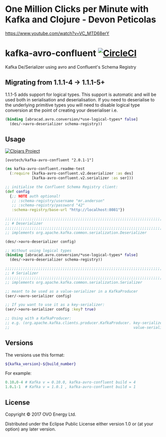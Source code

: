 # One Million Clicks per Minute with Kafka and Clojure - Devon Peticolas
https://www.youtube.com/watch?v=VC_MTD68erY

# kafka-avro-confluent [![CircleCI](https://circleci.com/gh/ovotech/kafka-avro-confluent.svg?style=svg)](https://circleci.com/gh/ovotech/kafka-avro-confluent)

Kafka De/Serializer using avro and Confluent's Schema Registry

## Migrating from 1.1.1-4 -> 1.1.1-5+

1.1.1-5 adds support for logical types. This support is automatic and will be used both in serialisation and deserialisation.
If you need to deserialise to the underlying primitive types you will need to disable logical type conversion
at the point of creating your deserialiser i.e.

```clojure
(binding [abracad.avro.conversion/*use-logical-types* false]
  (des/->avro-deserializer schema-registry))
```

## Usage

[![Clojars Project](https://img.shields.io/clojars/v/ovotech/kafka-avro-confluent.svg)](https://clojars.org/ovotech/kafka-avro-confluent)
```
[ovotech/kafka-avro-confluent "2.0.1-1"]
```


```clojure
(ns kafka-avro-confluent.readme-test
  (:require [kafka-avro-confluent.v2.deserializer :as des]
            [kafka-avro-confluent.v2.serializer :as ser]))

;; initialise the Confluent Schema Registry client:
(def config
  {;; NOTE auth optional!
   ;; :schema-registry/username "mr.anderson"
   ;; :schema-registry/password "42"
   :schema-registry/base-url "http://localhost:8081"})

;;;;;;;;;;;;;;;;;;;;;;;;;;;;;;;;;;;;;;;;;;;;;;;;;;;;;;;;;;;;;;;;;;;;;;;;;;;;;;;;
;; # Deserializer
;;;;;;;;;;;;;;;;;;;;;;;;;;;;;;;;;;;;;;;;;;;;;;;;;;;;;;;;;;;;;;;;;;;;;;;;;;;;;;;;
;; implements org.apache.kafka.common.serialization.Deserializer

(des/->avro-deserializer config)

;; Without using logical types
(binding [abracad.avro.conversion/*use-logical-types* false]
  (des/->avro-deserializer schema-registry))

;;;;;;;;;;;;;;;;;;;;;;;;;;;;;;;;;;;;;;;;;;;;;;;;;;;;;;;;;;;;;;;;;;;;;;;;;;;;;;;;
;; # Serializer
;;;;;;;;;;;;;;;;;;;;;;;;;;;;;;;;;;;;;;;;;;;;;;;;;;;;;;;;;;;;;;;;;;;;;;;;;;;;;;;;
;; implements org.apache.kafka.common.serialization.Serializer

;; meant to be used as a value-serializer in a KafkaProducer
(ser/->avro-serializer config)

;; If you want to use it as a key-serializer:
(ser/->avro-serializer config :key? true)

;; Using with a KafkaProducer:
;; e.g. (org.apache.kafka.clients.producer.KafkaProducer. key-serializer
;;                                                        value-serializer)
```


## Versions

The versions use this format:

```bash
${kafka_version}-${build_number}
```

For example:

```ruby
0.10.0-4 # Kafka v = 0.10.0, kafka-avro-confluent build = 4
1.0.1-1  # Kafka v = 1.0.1 , kafka-avro-confluent build = 1
```

## License

Copyright © 2017 OVO Energy Ltd.

Distributed under the Eclipse Public License either version 1.0 or (at
your option) any later version.
